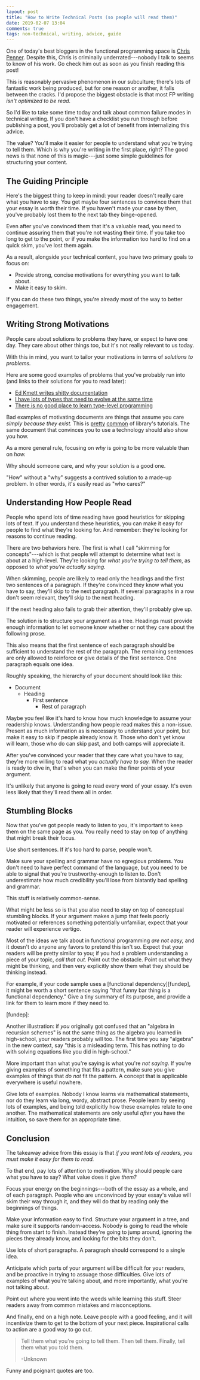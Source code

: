 ```yaml
---
layout: post
title: "How to Write Technical Posts (so people will read them)"
date: 2019-02-07 13:04
comments: true
tags: non-technical, writing, advice, guide
---
```


One of today's best bloggers in the functional programming space is [Chris
Penner][cp]. Despite this, Chris is criminally underrated---nobody I talk to
seems to know of his work. Go check him out as soon as you finish reading this
post!

[cp]: https://chrispenner.ca/

This is reasonably pervasive phenomenon in our subculture; there's lots of
fantastic work being produced, but for one reason or another, it falls between
the cracks. I'd propose the biggest obstacle is that most FP writing *isn't
optimized to be read.*

So I'd like to take some time today and talk about common failure modes in
technical writing. If you don't have a checklist you run through before
publishing a post, you'll probably get a lot of benefit from internalizing this
advice.

The value? You'll make it easier for people to understand what you're trying to
tell them. Which is why you're writing in the first place, right? The good news
is that none of this is magic---just some simple guidelines for structuring your
content.


## The Guiding Principle

Here's the biggest thing to keep in mind: your reader doesn't really care what
you have to say. You get maybe four sentences to convince them that your essay
is worth their time. If you haven't made your case by then, you've probably lost
them to the next tab they binge-opened.

Even after you've convinced them that it's a valuable read, you need to continue
assuring them that you're not wasting their time. If you take too long to get to
the point, or if you make the information too hard to find on a quick skim,
you've lost them again.

As a result, alongside your technical content, you have two primary goals to
focus on:

* Provide strong, concise motivations for everything you want to talk about.
* Make it easy to skim.

If you can do these two things, you're already most of the way to better
engagement.


## Writing Strong Motivations

People care about solutions to problems they have, or expect to have one day.
They care about other things too, but it's not really relevant to us today.

With this in mind, you want to tailor your motivations in terms of *solutions to
problems.*

Here are some good examples of problems that you've probably run into (and links
to their solutions for you to read later):

* [Ed Kmett writes shitty documentation][adjunctions]
* [I have lots of types that need to evolve at the same time][hkd]
* [There is no good place to learn type-level programming][book]

[adjunctions]: https://chrispenner.ca/posts/adjunction-battleship
[hkd]: /blog/higher-kinded-data/
[book]: http://thinkingwithtypes.com/

Bad examples of motivating documents are things that assume you care *simply
because they exist.* This is [pretty][pipes] [common][yesod] of library's
tutorials.  The same document that convinces you to use a technology should also
show you how.

[pipes]: http://hackage.haskell.org/package/pipes-4.3.9/docs/Pipes-Tutorial.html
[yesod]: https://www.yesodweb.com/page/quickstart

As a more general rule, focusing on *why* is going to be more valuable than on
*how.*

Why should someone care, and why your solution is a good one.

"How" without a "why" suggests a contrived solution to a made-up problem. In
other words, it's easily read as "who cares?"


## Understanding How People Read

People who spend lots of time reading have good heuristics for skipping lots of
text. If you understand these heuristics, you can make it easy for people to
find what they're looking for. And remember: they're looking for reasons to
continue reading.

There are two behaviors here. The first is what I call "skimming for
concepts"---which is that people will attempt to determine what text is about at
a high-level. They're looking for *what you're trying to tell them*, as opposed
to *what you're actually saying.*

When skimming, people are likely to read only the headings and the first
two sentences of a paragraph. If they're convinced they know what you have to
say, they'll skip to the next paragraph. If several paragraphs in a row don't
seem relevant, they'll skip to the next heading.

If the next heading also fails to grab their attention, they'll probably give
up.

The solution is to structure your argument as a tree. Headings must provide
enough information to let someone know whether or not they care about the
following prose.

This also means that the first sentence of each paragraph should be sufficient
to understand the rest of the paragraph. The remaining sentences are only
allowed to reinforce or give details of the first sentence. One paragraph equals
one idea.

Roughly speaking, the hierarchy of your document should look like this:

* Document
  * Heading
    * First sentence
      * Rest of paragraph

Maybe you feel like it's hard to know how much knowledge to assume your
readership knows. Understanding how people read makes this a non-issue. Present
as much information as is necessary to understand your point, but make it easy
to skip if people already know it. Those who don't yet know will learn, those
who do can skip past, and both camps will appreciate it.

After you've convinced your reader that they care what you have to say, they're
more willing to read what you *actually have to say.* When the reader is ready
to dive in, that's when you can make the finer points of your argument.

It's unlikely that anyone is going to read every word of your essay. It's even
less likely that they'll read them all in order.


## Stumbling Blocks

Now that you've got people ready to listen to you, it's important to keep them
on the same page as you. You really need to stay on top of anything that might
break their focus.

Use short sentences. If it's too hard to parse, people won't.

Make sure your spelling and grammar have no egregious problems. You don't need
to have perfect command of the language, but you need to be able to signal that
you're trustworthy-enough to listen to. Don't underestimate how much credibility
you'll lose from blatantly bad spelling and grammar.

This stuff is relatively common-sense.

What might be less so is that you also need to stay on top of conceptual
stumbling blocks. If your argument makes a jump that feels poorly motivated or
references something potentially unfamiliar, expect that your reader will
experience vertigo.

Most of the ideas we talk about in functional programming *are not easy,* and it
doesn't do anyone any favors to pretend this isn't so. Expect that your readers
will be pretty similar to you; if you had a problem understanding a piece of
your topic, *call that out.* Point out the obstacle. Point out what they might
be thinking, and then very explicitly show them what they should be thinking
instead.

For example, if your code sample uses a [functional dependency][fundep], it
might be worth a short sentence saying "that funny bar thing is a functional
dependency." Give a tiny summary of its purpose, and provide a link for them to
learn more if they need to.

[fundep]:

Another illustration: if *you* originally got confused that an "algebra in
recursion schemes" is not the same thing as the algebra you learned in
high-school, your readers probably will too. The first time you say "algebra" in
the new context, say "this is a misleading term. This has nothing to do with
solving equations like you did in high-school."

More important than what you're saying is what you're *not saying.* If you're
giving examples of something that fits a pattern, make sure you give examples of
things that *do not* fit the pattern. A concept that is applicable everywhere is
useful nowhere.

Give lots of examples. Nobody I know learns via mathematical statements, nor do
they learn via long, wordy, abstract prose. People learn by seeing lots of
examples, and being told explicitly how these examples relate to one another.
The mathematical statements are only useful *after* you have the intuition, so
save them for an appropriate time.


## Conclusion

The takeaway advice from this essay is that *if you want lots of readers, you
must make it easy for them to read.*

To that end, pay lots of attention to motivation. Why should people care what
you have to say? What value does it give *them?*

Focus your energy on the beginnings---both of the essay as a whole, and of each
paragraph. People who are unconvinced by your essay's value will skim their way
through it, and they will do that by reading only the beginnings of things.

Make your information easy to find. Structure your argument in a tree, and make
sure it supports random-access. Nobody is going to read the whole thing from
start to finish. Instead they're going to jump around, ignoring the pieces they
already know, and looking for the bits they don't.

Use lots of short paragraphs. A paragraph should correspond to a single idea.

Anticipate which parts of your argument will be difficult for your readers, and
be proactive in trying to assuage those difficulties. Give lots of examples of
what you're talking about, and more importantly, what you're not talking about.

Point out where you went into the weeds while learning this stuff. Steer readers
away from common mistakes and misconceptions.

And finally, end on a high note. Leave people with a good feeling, and it will
incentivize them to get to the bottom of your next piece. Inspirational calls to
action are a good way to go out.

> Tell them what you're going to tell them. Then tell them. Finally, tell them
> what you told them.
>
> -Unknown

Funny and poignant quotes are too.

